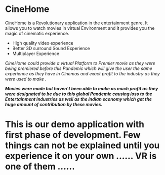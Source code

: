 # CineHome

CineHome is a Revolutionary application in the entertainment genre. It allows you to watch movies in virtual Environment and it provides you the magic of cinematic experience.

- High quality video experience
- Better 3D surround Sound Experience
- Multiplayer Experience

*CineHome could provide a virtual Platform to Premier movie as they were being premiered before this Pandemic which will give the user the same experience as they have in Cinemas and exact profit to the industry as they were used to make .*

***Movies were made but haven’t been able to make as much profit as they were designated to be due to this global Pandemic causing loss to the Entertainment industries as well as the Indian economy which get the huge amount of contribution by these movies.***

# This is our demo application with first phase of development. Few things can not be explained until you experience it on your own ...... VR is one of them ......
